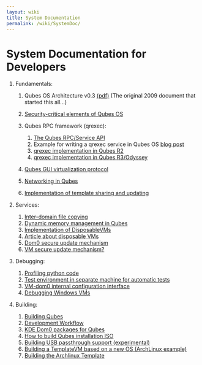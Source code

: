 ```yaml
---
layout: wiki
title: System Documentation
permalink: /wiki/SystemDoc/
---
```


System Documentation for Developers
===================================

1.  Fundamentals:
    1.  Qubes OS Architecture v0.3 [​(pdf)](http://files.qubes-os.org/files/doc/arch-spec-0.3.pdf) (The original 2009 document that started this all...)
    2.  [Security-critical elements of Qubes OS](/wiki/SecurityCriticalCode)
    3.  Qubes RPC framework (qrexec):
        1.  [The Qubes RPC/Service API](/wiki/Qrexec)
        2.  Example for writing a qrexec service in Qubes OS [​blog post](http://theinvisiblethings.blogspot.com/2013/02/converting-untrusted-pdfs-into-trusted.html)
        3.  [qrexec implementation in Qubes R2](/wiki/Qrexec2Implementation)
        4.  [qrexec implementation in Qubes R3/Odyssey](/wiki/Qrexec3Implementation)

    4.  [Qubes GUI virtualization protocol](/wiki/GUIdocs)
    5.  [Networking in Qubes](/wiki/QubesNet)
    6.  [Implementation of template sharing and updating](/wiki/TemplateImplementation)

2.  Services:
    1.  [Inter-domain file copying](/wiki/Qfilecopy)
    2.  [Dynamic memory management in Qubes](/wiki/Qmemman)
    3.  [Implementation of DisposableVMs](/wiki/DVMimpl)
    4.  [​Article about disposable VMs](http://theinvisiblethings.blogspot.com/2010/06/disposable-vms.html)
    5.  [Dom0 secure update mechanism](/wiki/Dom0SecureUpdates)
    6.  [VM secure update mechanism?](/wiki/VMSecureUpdates)

3.  Debugging:
    1.  [Profiling python code](/wiki/Profiling)
    2.  [Test environment in separate machine for automatic tests](/wiki/TestBench)
    3.  [VM-dom0 internal configuration interface](/wiki/SystemDoc/VMInterface)
    4.  [Debugging Windows VMs](/wiki/WindowsDebugging)

4.  Building:
    1.  [Building Qubes](/wiki/QubesBuilder)
    2.  [Development Workflow](/wiki/DevelopmentWorkflow)
    3.  [KDE Dom0 packages for Qubes](/wiki/KdeDom0)
    4.  [How to build Qubes installation ISO](/wiki/InstallationIsoBuilding)
    5.  [Building USB passthrough support (experimental)](/wiki/USBVM)
    6.  [Building a TemplateVM based on a new OS (ArchLinux example)](/wiki/BuildingNonFedoraTemplate)
    7.  [Building the Archlinux Template](/wiki/BuildingArchlinuxTemplate)


